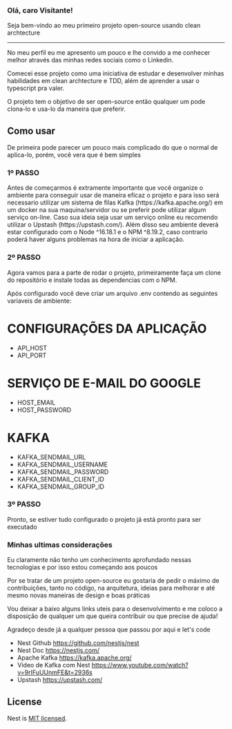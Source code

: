 <h3>Olá, caro Visitante!</h3>
<p>Seja bem-vindo ao meu primeiro projeto open-source usando clean archtecture</p>
<hr>
<p>No meu perfil eu me apresento um pouco e lhe convido a me conhecer melhor através das minhas redes sociais como o Linkedin.</p>
<p>Comecei esse projeto como uma iniciativa de estudar e desenvolver minhas habilidades em clean archtecture e TDD, além de aprender a usar o typescript pra valer.</p>
<p>O projeto tem o objetivo de ser open-source então qualquer um pode clona-lo e usa-lo da maneira que preferir.</p>

<h2>Como usar</h2>
<p>De primeira pode parecer um pouco mais complicado do que o normal de aplica-lo, porém, você vera que é bem simples</p>
<h3>1º PASSO</h3>
<p>Antes de começarmos é extramente importante que você organize o ambiente para conseguir usar de maneira eficaz o projeto e para isso será necessario utilizar um sistema de filas Kafka (https://kafka.apache.org/) em um docker na sua maquina/servidor ou se preferir pode utilizar algum serviço on-line. Caso sua ideia seja usar um serviço online eu recomendo utilizar o Upstash (https://upstash.com/).
Além disso seu ambiente deverá estar configurado com o Node ^16.18.1 e o NPM ^8.19.2, caso contrario poderá haver alguns problemas na hora de iniciar a aplicação. 
</p>

<h3>2º PASSO</h3>
<p>Agora vamos para a parte de rodar o projeto, primeiramente faça um clone do repositório e instale todas as dependencias com o NPM.</p>
<p>Após configurado você deve criar um arquivo .env contendo as seguintes variaveis de ambiente:</p>

# CONFIGURAÇÕES DA APLICAÇÃO
- API_HOST
- API_PORT

# SERVIÇO DE E-MAIL DO GOOGLE
- HOST_EMAIL
- HOST_PASSWORD

# KAFKA
- KAFKA_SENDMAIL_URL
- KAFKA_SENDMAIL_USERNAME
- KAFKA_SENDMAIL_PASSWORD
- KAFKA_SENDMAIL_CLIENT_ID
- KAFKA_SENDMAIL_GROUP_ID

<h3>3º PASSO</h3> 
<p>Pronto, se estiver tudo configurado o projeto já está pronto para ser executado</p>

<h3>Minhas ultimas considerações</h3>

<p>Eu claramente não tenho um conhecimento aprofundado nessas tecnologias e por isso estou começando aos poucos</p>
<p>Por se tratar de um projeto open-source eu gostaria de pedir o máximo de contribuições, tanto no código, na arquitetura, ideias para melhorar e até mesmo novas maneiras de design e boas práticas</p>
<p>Vou deixar a baixo alguns links uteis para o desenvolvimento e me coloco a disposição de qualquer um que queira contribuir ou que precise de ajuda!</p>
<p>Agradeço desde já a qualquer pessoa que passou por aqui e let's code</p>

- Nest Github https://github.com/nestjs/nest
- Nest Doc https://nestjs.com/
- Apache Kafka https://kafka.apache.org/
- Video de Kafka com Nest https://www.youtube.com/watch?v=9rIFuUUnmFE&t=2936s
- Upstash https://upstash.com/


## License

Nest is [MIT licensed](LICENSE).
